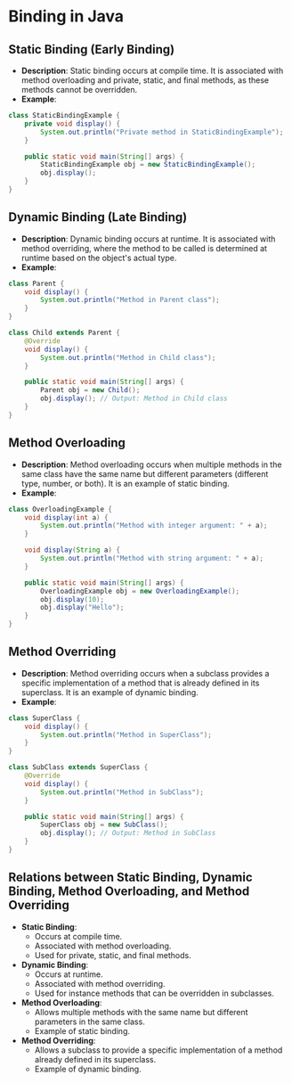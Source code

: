 # Binding in Java

## Static Binding (Early Binding)
- **Description**: Static binding occurs at compile time. It is associated with method overloading and private, static, and final methods, as these methods cannot be overridden.
- **Example**:
```java
class StaticBindingExample {
    private void display() {
        System.out.println("Private method in StaticBindingExample");
    }

    public static void main(String[] args) {
        StaticBindingExample obj = new StaticBindingExample();
        obj.display();
    }
}
```

## Dynamic Binding (Late Binding)
- **Description**: Dynamic binding occurs at runtime. It is associated with method overriding, where the method to be called is determined at runtime based on the object's actual type.
- **Example**:
```java
class Parent {
    void display() {
        System.out.println("Method in Parent class");
    }
}

class Child extends Parent {
    @Override
    void display() {
        System.out.println("Method in Child class");
    }

    public static void main(String[] args) {
        Parent obj = new Child();
        obj.display(); // Output: Method in Child class
    }
}
```

## Method Overloading
- **Description**: Method overloading occurs when multiple methods in the same class have the same name but different parameters (different type, number, or both). It is an example of static binding.
- **Example**:
```java
class OverloadingExample {
    void display(int a) {
        System.out.println("Method with integer argument: " + a);
    }

    void display(String a) {
        System.out.println("Method with string argument: " + a);
    }

    public static void main(String[] args) {
        OverloadingExample obj = new OverloadingExample();
        obj.display(10);
        obj.display("Hello");
    }
}
```

## Method Overriding
- **Description**: Method overriding occurs when a subclass provides a specific implementation of a method that is already defined in its superclass. It is an example of dynamic binding.
- **Example**:
```java
class SuperClass {
    void display() {
        System.out.println("Method in SuperClass");
    }
}

class SubClass extends SuperClass {
    @Override
    void display() {
        System.out.println("Method in SubClass");
    }

    public static void main(String[] args) {
        SuperClass obj = new SubClass();
        obj.display(); // Output: Method in SubClass
    }
}
```

## Relations between Static Binding, Dynamic Binding, Method Overloading, and Method Overriding
- **Static Binding**:
  - Occurs at compile time.
  - Associated with method overloading.
  - Used for private, static, and final methods.
- **Dynamic Binding**:
  - Occurs at runtime.
  - Associated with method overriding.
  - Used for instance methods that can be overridden in subclasses.
- **Method Overloading**:
  - Allows multiple methods with the same name but different parameters in the same class.
  - Example of static binding.
- **Method Overriding**:
  - Allows a subclass to provide a specific implementation of a method already defined in its superclass.
  - Example of dynamic binding.
